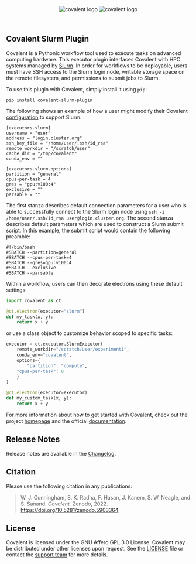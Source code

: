 &nbsp;

<div align="center">

![covalent logo](https://github.com/AgnostiqHQ/covalent/blob/master/doc/source/_static/dark.png#gh-dark-mode-only)
![covalent logo](https://github.com/AgnostiqHQ/covalent/blob/master/doc/source/_static/light.png#gh-light-mode-only)

&nbsp;

</div>

## Covalent Slurm Plugin

Covalent is a Pythonic workflow tool used to execute tasks on advanced computing hardware. This executor plugin interfaces Covalent with HPC systems managed by [Slurm](https://slurm.schedmd.com/documentation.html). In order for workflows to be deployable, users must have SSH access to the Slurm login node, writable storage space on the remote filesystem, and permissions to submit jobs to Slurm.

To use this plugin with Covalent, simply install it using `pip`:

```
pip install covalent-slurm-plugin
```

The following shows an example of how a user might modify their Covalent [configuration](https://covalent.readthedocs.io/en/latest/how_to/config/customization.html) to support Slurm:

```console
[executors.slurm]
username = "user"
address = "login.cluster.org"
ssh_key_file = "/home/user/.ssh/id_rsa"
remote_workdir = "/scratch/user"
cache_dir = "/tmp/covalent"
conda_env = ""

[executors.slurm.options]
partition = "general"
cpus-per-task = 4
gres = "gpu:v100:4"
exclusive = ""
parsable = ""
```

The first stanza describes default connection parameters for a user who is able to successfully connect to the Slurm login node using `ssh -i /home/user/.ssh/id_rsa user@login.cluster.org`. The second stanza describes default parameters which are used to construct a Slurm submit script. In this example, the submit script would contain the following preamble:

```console
#!/bin/bash
#SBATCH --partition=general
#SBATCH --cpus-per-task=4
#SBATCH --gres=gpu:v100:4
#SBATCH --exclusive
#SBATCH --parsable
```

Within a workflow, users can then decorate electrons using these default settings:

```python
import covalent as ct

@ct.electron(executor="slurm")
def my_task(x, y):
    return x + y
```

or use a class object to customize behavior scoped to specific tasks:

```python
executor = ct.executor.SlurmExecutor(
    remote_workdir="/scratch/user/experiment1",
    conda_env="covalent",
    options={
        "partition": "compute",
	"cpus-per-task": 8
    }
)

@ct.electron(executor=executor)
def my_custom_task(x, y):
    return x + y
```

For more information about how to get started with Covalent, check out the project [homepage](https://github.com/AgnostiqHQ/covalent) and the official [documentation](https://covalent.readthedocs.io/en/latest/).

## Release Notes

Release notes are available in the [Changelog](https://github.com/AgnostiqHQ/covalent-slurm-plugin/blob/main/CHANGELOG.md).

## Citation

Please use the following citation in any publications:

> W. J. Cunningham, S. K. Radha, F. Hasan, J. Kanem, S. W. Neagle, and S. Sanand.
> *Covalent.* Zenodo, 2022. https://doi.org/10.5281/zenodo.5903364

## License

Covalent is licensed under the GNU Affero GPL 3.0 License. Covalent may be distributed under other licenses upon request. See the [LICENSE](https://github.com/AgnostiqHQ/covalent-slurm-plugin/blob/main/LICENSE) file or contact the [support team](mailto:support@agnostiq.ai) for more details.
